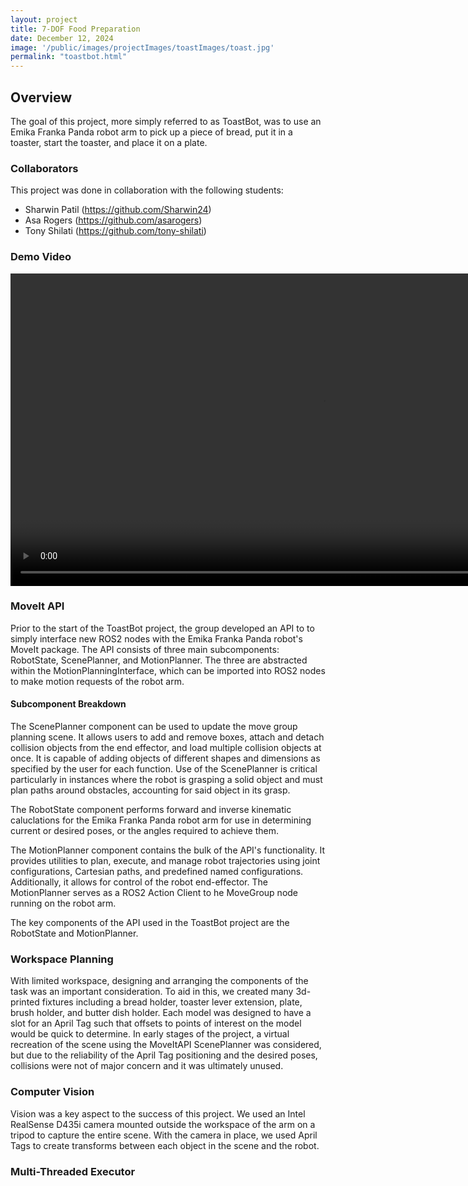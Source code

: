 ```yaml
---
layout: project
title: 7-DOF Food Preparation
date: December 12, 2024
image: '/public/images/projectImages/toastImages/toast.jpg'
permalink: "toastbot.html"
---
```


## Overview
The goal of this project, more simply referred to as ToastBot, was to use an Emika Franka Panda robot arm to pick up a piece of bread, put it in a toaster, start the toaster, and place it on a plate.
### Collaborators
This project was done in collaboration with the following students:
* Sharwin Patil (https://github.com/Sharwin24)
* Asa Rogers (https://github.com/asarogers)
* Tony Shilati (https://github.com/tony-shilati)

### Demo Video

<video src="/public/images/projectImages/toastImages/toastDemo.mp4" width="1000" controls></video>

### MoveIt API
Prior to the start of the ToastBot project, the group developed an API to to simply interface new ROS2 nodes with the Emika Franka Panda robot's MoveIt package. The API consists of three main subcomponents: RobotState, ScenePlanner, and MotionPlanner. The three are abstracted within the MotionPlanningInterface, which can be imported into ROS2 nodes to make motion requests of the robot arm.

#### Subcomponent Breakdown
The ScenePlanner component can be used to update the move group planning scene. It allows users to add and remove boxes, attach and detach collision objects from the end effector, and load multiple collision objects at once. It is capable of adding objects of different shapes and dimensions as specified by the user for each function. Use of the ScenePlanner is critical particularly in instances where the robot is grasping a solid object and must plan paths around obstacles, accounting for said object in its grasp.

The RobotState component performs forward and inverse kinematic caluclations for the Emika Franka Panda robot arm for use in determining current or desired poses, or the angles required to achieve them. 

The MotionPlanner component contains the bulk of the API's functionality. It provides utilities to plan, execute, and manage robot trajectories using joint configurations, Cartesian paths, and predefined named configurations. Additionally, it allows for control of the robot end-effector. The MotionPlanner serves as a ROS2 Action Client to he MoveGroup node running on the robot arm.

The key components of the API used in the ToastBot project are the RobotState and MotionPlanner.

### Workspace Planning
With limited workspace, designing and arranging the components of the task was an important consideration. To aid in this, we created many 3d-printed fixtures including a bread holder, toaster lever extension, plate, brush holder, and butter dish holder. Each model was designed to have a slot for an April Tag such that offsets to points of interest on the model would be quick to determine. In early stages of the project, a virtual recreation of the scene using the MoveItAPI ScenePlanner was considered, but due to the reliability of the April Tag positioning and the desired poses, collisions were not of major concern and it was ultimately unused.

### Computer Vision
Vision was a key aspect to the success of this project. We used an Intel RealSense D435i camera mounted outside the workspace of the arm on a tripod to capture the entire scene. With the camera in place, we used April Tags to create transforms between each object in the scene and the robot.


### Multi-Threaded Executor


